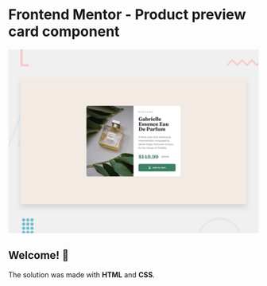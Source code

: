 # Frontend Mentor - Product preview card component

![Design preview for the Product preview card component coding challenge](./design/desktop-preview.jpg)

## Welcome! 👋

The solution was made with **HTML** and **CSS**.


